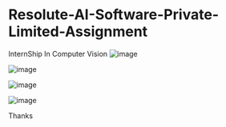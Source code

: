 # Resolute-AI-Software-Private-Limited-Assignment
InternShip In Computer Vision
![image](https://github.com/Shivam-7800/Resolute-AI-Software-Private-Limited-Assignment/assets/85841071/55194838-b38d-4711-b13d-c7e8a26a8481)

![image](https://github.com/Shivam-7800/Resolute-AI-Software-Private-Limited-Assignment/assets/85841071/b16dba50-652e-40f0-b62b-ac03bd5c3ad4)

![image](https://github.com/Shivam-7800/Resolute-AI-Software-Private-Limited-Assignment/assets/85841071/a2ed9739-a3d5-4604-9032-e9be64887ad7)

![image](https://github.com/Shivam-7800/Resolute-AI-Software-Private-Limited-Assignment/assets/85841071/773ba94d-d311-4b32-8d91-f20a78e056c1)

Thanks 
